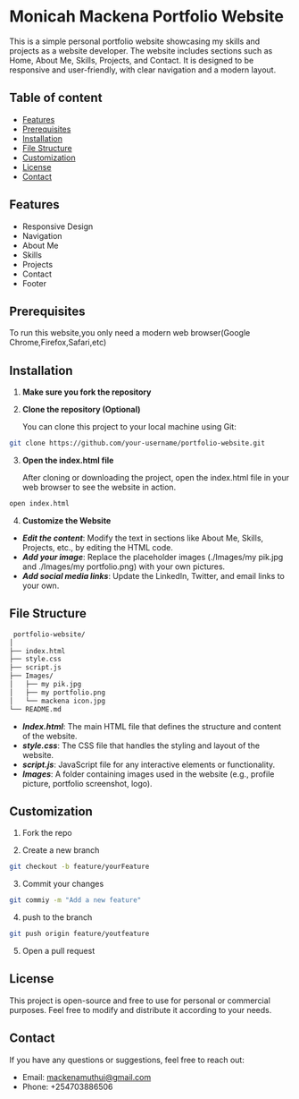 # Monicah Mackena Portfolio Website
This is a simple personal portfolio website showcasing my skills and projects as a website developer. The website includes sections such as Home, About Me, Skills, Projects, and Contact. It is designed to be responsive and user-friendly, with clear navigation and a modern layout.

## Table of content
- [Features](#features)
- [Prerequisites](#prerequisites)
- [Installation](#installation)
- [File Structure](#filestructure)
- [Customization](#customization)
- [License](#license)
- [Contact](#contact)

## Features
- Responsive Design
- Navigation
- About Me
- Skills
- Projects
- Contact
- Footer

## Prerequisites
To run this website,you only need a modern web browser(Google Chrome,Firefox,Safari,etc)

## Installation
1. **Make sure you fork the repository**
2. **Clone the repository (Optional)**
  
   You can clone this project to your local machine using Git:
```bash
git clone https://github.com/your-username/portfolio-website.git
```
3. **Open the index.html file**

   After cloning or downloading the project, open the index.html file in your web browser to see the website in action.

```bash
open index.html
```
4. **Customize the Website**
 - ***Edit the content***: Modify the text in sections like About Me, Skills, Projects, etc., by editing the HTML code.
 - ***Add your image***: Replace the placeholder images (./Images/my pik.jpg and ./Images/my portfolio.png) with your own pictures.
 - ***Add social media links***: Update the LinkedIn, Twitter, and email links to your own.

 ## File Structure
```bash
 portfolio-website/
│
├── index.html
├── style.css
├── script.js
├── Images/
│   ├── my pik.jpg
│   ├── my portfolio.png
│   └── mackena icon.jpg
└── README.md
```
- ***Index.html***: The main HTML file that defines the structure and content of the website.
- ***style.css***: The CSS file that handles the styling and layout of the website.
- ***script.js***: JavaScript file for any interactive elements or functionality.
- ***Images***: A folder containing images used in the website (e.g., profile picture, portfolio screenshot, logo).

## Customization

1. Fork the repo

2. Create a new branch

```bash
git checkout -b feature/yourFeature
```
3. Commit your changes

```bash
git commiy -m "Add a new feature"
```

4. push to the branch 

```bash
git push origin feature/youtfeature
```

5. Open a pull request

## License
This project is open-source and free to use for personal or commercial purposes. Feel free to modify and distribute it according to your needs.

## Contact

If you have any questions or suggestions, feel free to reach out:

- Email: mackenamuthui@gmail.com
- Phone: +254703886506


